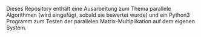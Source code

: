 Dieses Repository enthält eine Ausarbeitung zum Thema 
parallele Algorithmen (wird eingefügt, sobald sie bewertet 
wurde) und ein Python3 Programm zum Testen der parallelen 
Matrix-Multiplikation auf dem eigenen System.
